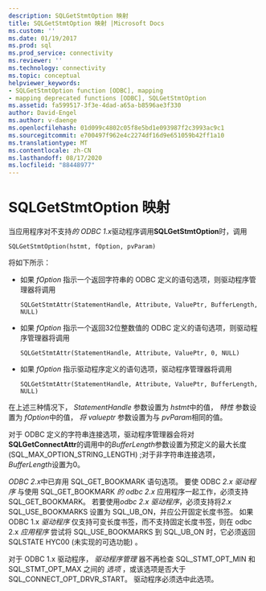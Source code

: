 ```yaml
---
description: SQLGetStmtOption 映射
title: SQLGetStmtOption 映射 |Microsoft Docs
ms.custom: ''
ms.date: 01/19/2017
ms.prod: sql
ms.prod_service: connectivity
ms.reviewer: ''
ms.technology: connectivity
ms.topic: conceptual
helpviewer_keywords:
- SQLGetStmtOption function [ODBC], mapping
- mapping deprecated functions [ODBC], SQLGetStmtOption
ms.assetid: fa599517-3f3e-4dad-a65a-b8596ae3f330
author: David-Engel
ms.author: v-daenge
ms.openlocfilehash: 01d099c4802c05f8e5bd1e093987f2c3993ac9c1
ms.sourcegitcommit: e700497f962e4c2274df16d9e651059b42ff1a10
ms.translationtype: MT
ms.contentlocale: zh-CN
ms.lasthandoff: 08/17/2020
ms.locfileid: "88448977"
---
```

# <a name="sqlgetstmtoption-mapping"></a>SQLGetStmtOption 映射
当应用程序对不支持*的 ODBC 1.x*驱动程序调用**SQLGetStmtOption**时，调用  
  
```  
SQLGetStmtOption(hstmt, fOption, pvParam)  
```  
  
 将如下所示：  
  
-   如果 *fOption* 指示一个返回字符串的 ODBC 定义的语句选项，则驱动程序管理器将调用  
  
    ```  
    SQLGetStmtAttr(StatementHandle, Attribute, ValuePtr, BufferLength, NULL)  
    ```  
  
-   如果 *fOption* 指示一个返回32位整数值的 ODBC 定义的语句选项，则驱动程序管理器将调用  
  
    ```  
    SQLGetStmtAttr(StatementHandle, Attribute, ValuePtr, 0, NULL)  
    ```  
  
-   如果 *fOption* 指示驱动程序定义的语句选项，驱动程序管理器将调用  
  
    ```  
    SQLGetStmtAttr(StatementHandle, Attribute, ValuePtr, BufferLength, NULL)  
    ```  
  
 在上述三种情况下， *StatementHandle* 参数设置为 *hstmt*中的值， *特性* 参数设置为 *fOption*中的值， *将 valueptr* 参数设置为与 *pvParam*相同的值。  
  
 对于 ODBC 定义的字符串连接选项，驱动程序管理器会将对**SQLGetConnectAttr**的调用中的*BufferLength*参数设置为预定义的最大长度 (SQL_MAX_OPTION_STRING_LENGTH) ;对于非字符串连接选项， *BufferLength*设置为0。  
  
 *ODBC 2.x*中已弃用 SQL_GET_BOOKMARK 语句选项。 要使 ODBC *2.x 驱动程序* 与使用 SQL_GET_BOOKMARK *的 odbc 2.x* 应用程序一起工作，必须支持 SQL_GET_BOOKMARK。 若要使用*odbc 2.x 驱动程序*，必须支持将*2.x* SQL_USE_BOOKMARKS 设置为 SQL_UB_ON，并应公开固定长度书签。 如果 ODBC 1.x *驱动程序* 仅支持可变长度书签，而不支持固定长度书签，则在 odbc 2.x *应用程序* 尝试将 SQL_USE_BOOKMARKS 到 SQL_UB_ON 时，它必须返回 SQLSTATE HYC00 (未实现的可选功能) 。  
  
 对于 ODBC 1.x 驱动程序， *驱动程序管理* 器不再检查 SQL_STMT_OPT_MIN 和 SQL_STMT_OPT_MAX 之间的 *选项* ，或该选项是否大于 SQL_CONNECT_OPT_DRVR_START。 驱动程序必须选中此选项。
